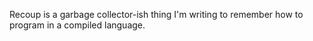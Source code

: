 Recoup is a garbage collector-ish thing I'm writing to remember how to program
in a compiled language.
